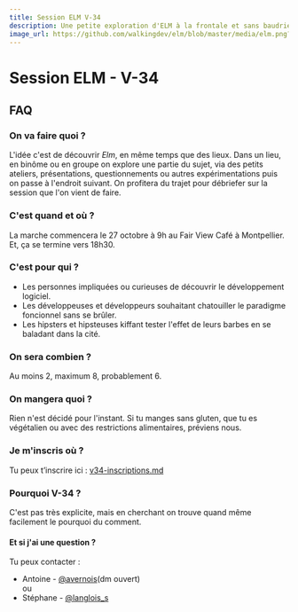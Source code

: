 ```yaml
---
title: Session ELM V-34
description: Une petite exploration d'ELM à la frontale et sans baudrier du côté de Montpellier.
image_url: https://github.com/walkingdev/elm/blob/master/media/elm.png?raw=true
---
```


# Session ELM - V-34

## FAQ

### On va faire quoi ?

L'idée c'est de découvrir *Elm*, en même temps que des lieux.
Dans un lieu, en binôme ou en groupe on explore une partie du sujet, via des petits ateliers, présentations, questionnements ou autres expérimentations puis on passe à l'endroit suivant.
On profitera du trajet pour débriefer sur la session que l'on vient de faire.

### C'est quand et où ?

La marche commencera le 27 octobre à 9h au Fair View Café à Montpellier.
Et, ça se termine vers 18h30.

### C'est pour qui ?

- Les personnes impliquées ou curieuses de découvrir le développement logiciel.
- Les développeuses et développeurs souhaitant chatouiller le paradigme foncionnel sans se brûler.
- Les hipsters et hipsteuses kiffant tester l'effet de leurs barbes en se baladant dans la cité.

### On sera combien ?

Au moins 2, maximum 8, probablement 6.

### On mangera quoi ?

Rien n'est décidé pour l'instant. Si tu manges sans gluten, que tu es végétalien ou avec des restrictions alimentaires, préviens nous.

### Je m'inscris où ?

Tu peux t’inscrire ici : [v34-inscriptions.md](https://github.com/walkingdev/elm/edit/master/v34-inscriptions.md)

### Pourquoi V-34 ?

C'est pas très explicite, mais en cherchant on trouve quand même facilement le pourquoi du comment.

#### Et si j'ai une question ?

Tu peux contacter :  
- Antoine - [@avernois](http://twitter.com/avernois)(dm ouvert)  
ou  
- Stéphane - [@langlois_s](http://twitter.com/langlois_s)
